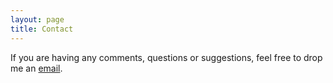 ```yaml
---
layout: page
title: Contact
---
```


If you are having any comments, questions or suggestions, feel free to drop me an [email](celia.somlai@gmail.com).
